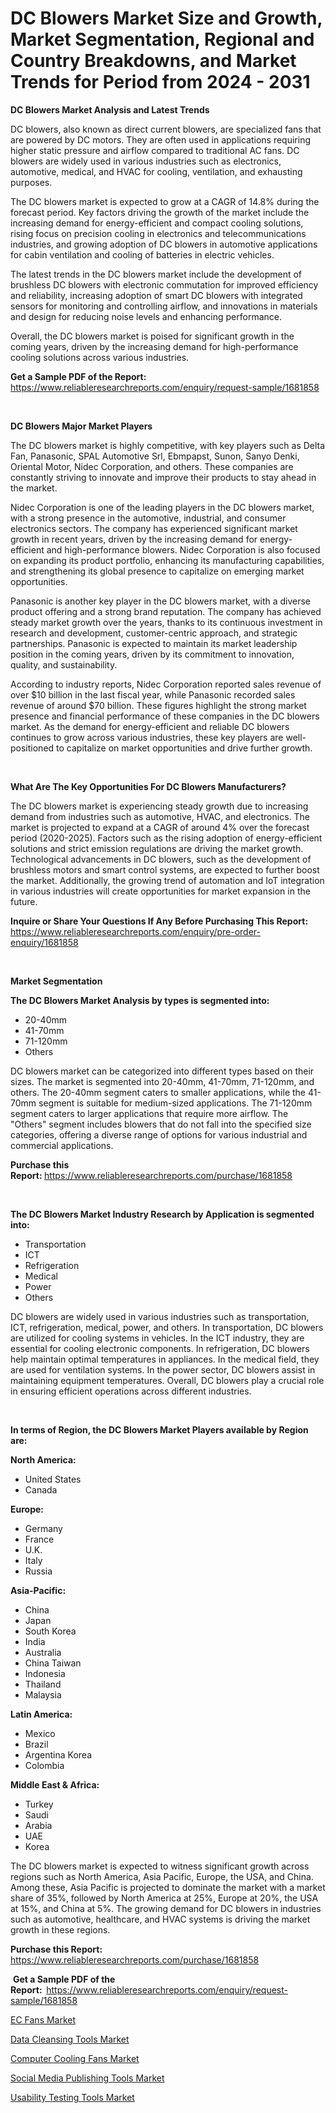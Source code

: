 <p><h1>DC Blowers Market Size and Growth, Market Segmentation, Regional and Country Breakdowns, and Market Trends for Period from 2024 -  2031</h1></p><p><strong>DC Blowers Market Analysis and Latest Trends</strong></p>
<p><p>DC blowers, also known as direct current blowers, are specialized fans that are powered by DC motors. They are often used in applications requiring higher static pressure and airflow compared to traditional AC fans. DC blowers are widely used in various industries such as electronics, automotive, medical, and HVAC for cooling, ventilation, and exhausting purposes.</p><p>The DC blowers market is expected to grow at a CAGR of 14.8% during the forecast period. Key factors driving the growth of the market include the increasing demand for energy-efficient and compact cooling solutions, rising focus on precision cooling in electronics and telecommunications industries, and growing adoption of DC blowers in automotive applications for cabin ventilation and cooling of batteries in electric vehicles.</p><p>The latest trends in the DC blowers market include the development of brushless DC blowers with electronic commutation for improved efficiency and reliability, increasing adoption of smart DC blowers with integrated sensors for monitoring and controlling airflow, and innovations in materials and design for reducing noise levels and enhancing performance.</p><p>Overall, the DC blowers market is poised for significant growth in the coming years, driven by the increasing demand for high-performance cooling solutions across various industries.</p></p>
<p><strong>Get a Sample PDF of the Report:&nbsp;</strong> <a href="https://www.reliableresearchreports.com/enquiry/request-sample/1681858">https://www.reliableresearchreports.com/enquiry/request-sample/1681858</a></p>
<p>&nbsp;</p>
<p><strong>DC Blowers Major Market Players</strong></p>
<p><p>The DC blowers market is highly competitive, with key players such as Delta Fan, Panasonic, SPAL Automotive Srl, Ebmpapst, Sunon, Sanyo Denki, Oriental Motor, Nidec Corporation, and others. These companies are constantly striving to innovate and improve their products to stay ahead in the market.</p><p>Nidec Corporation is one of the leading players in the DC blowers market, with a strong presence in the automotive, industrial, and consumer electronics sectors. The company has experienced significant market growth in recent years, driven by the increasing demand for energy-efficient and high-performance blowers. Nidec Corporation is also focused on expanding its product portfolio, enhancing its manufacturing capabilities, and strengthening its global presence to capitalize on emerging market opportunities.</p><p>Panasonic is another key player in the DC blowers market, with a diverse product offering and a strong brand reputation. The company has achieved steady market growth over the years, thanks to its continuous investment in research and development, customer-centric approach, and strategic partnerships. Panasonic is expected to maintain its market leadership position in the coming years, driven by its commitment to innovation, quality, and sustainability.</p><p>According to industry reports, Nidec Corporation reported sales revenue of over $10 billion in the last fiscal year, while Panasonic recorded sales revenue of around $70 billion. These figures highlight the strong market presence and financial performance of these companies in the DC blowers market. As the demand for energy-efficient and reliable DC blowers continues to grow across various industries, these key players are well-positioned to capitalize on market opportunities and drive further growth.</p></p>
<p>&nbsp;</p>
<p><strong>What Are The Key Opportunities For DC Blowers Manufacturers?</strong></p>
<p><p>The DC blowers market is experiencing steady growth due to increasing demand from industries such as automotive, HVAC, and electronics. The market is projected to expand at a CAGR of around 4% over the forecast period (2020-2025). Factors such as the rising adoption of energy-efficient solutions and strict emission regulations are driving the market growth. Technological advancements in DC blowers, such as the development of brushless motors and smart control systems, are expected to further boost the market. Additionally, the growing trend of automation and IoT integration in various industries will create opportunities for market expansion in the future.</p></p>
<p><strong>Inquire or Share Your Questions If Any Before Purchasing This Report:</strong> <a href="https://www.reliableresearchreports.com/enquiry/pre-order-enquiry/1681858">https://www.reliableresearchreports.com/enquiry/pre-order-enquiry/1681858</a></p>
<p>&nbsp;</p>
<p><strong>Market Segmentation</strong></p>
<p><strong>The DC Blowers Market Analysis by types is segmented into:</strong></p>
<p><ul><li>20-40mm</li><li>41-70mm</li><li>71-120mm</li><li>Others</li></ul></p>
<p><p>DC blowers market can be categorized into different types based on their sizes. The market is segmented into 20-40mm, 41-70mm, 71-120mm, and others. The 20-40mm segment caters to smaller applications, while the 41-70mm segment is suitable for medium-sized applications. The 71-120mm segment caters to larger applications that require more airflow. The "Others" segment includes blowers that do not fall into the specified size categories, offering a diverse range of options for various industrial and commercial applications.</p></p>
<p><strong>Purchase this Report:&nbsp;</strong><a href="https://www.reliableresearchreports.com/purchase/1681858">https://www.reliableresearchreports.com/purchase/1681858</a></p>
<p>&nbsp;</p>
<p><strong>The DC Blowers Market Industry Research by Application is segmented into:</strong></p>
<p><ul><li>Transportation</li><li>ICT</li><li>Refrigeration</li><li>Medical</li><li>Power</li><li>Others</li></ul></p>
<p><p>DC blowers are widely used in various industries such as transportation, ICT, refrigeration, medical, power, and others. In transportation, DC blowers are utilized for cooling systems in vehicles. In the ICT industry, they are essential for cooling electronic components. In refrigeration, DC blowers help maintain optimal temperatures in appliances. In the medical field, they are used for ventilation systems. In the power sector, DC blowers assist in maintaining equipment temperatures. Overall, DC blowers play a crucial role in ensuring efficient operations across different industries.</p></p>
<p>&nbsp;</p>
<p><strong>In terms of Region, the DC Blowers Market Players available by Region are:</strong></p>
<p>
    <p> <strong> North America: </strong>
        <ul>
            <li>United States</li>
            <li>Canada</li>
        </ul>
        </p> 
    <p> <strong> Europe: </strong>
        <ul>
            <li>Germany</li>
            <li>France</li>
            <li>U.K.</li>
            <li>Italy</li>
            <li>Russia</li>
        </ul>
        </p> 
    <p> <strong> Asia-Pacific: </strong>
        <ul>
            <li>China</li>
            <li>Japan</li>
            <li>South Korea</li>
            <li>India</li>
            <li>Australia</li>
            <li>China Taiwan</li>
            <li>Indonesia</li>
            <li>Thailand</li>
            <li>Malaysia</li>
        </ul>
        </p> 
    <p> <strong> Latin America: </strong>
        <ul>
            <li>Mexico</li>
            <li>Brazil</li>
            <li>Argentina Korea</li>
            <li>Colombia</li>
        </ul>
        </p> 
    <p> <strong> Middle East & Africa: </strong>
        <ul>
            <li>Turkey</li>
            <li>Saudi</li>
            <li>Arabia</li>
            <li>UAE</li>
            <li>Korea</li>
        </ul>
    </p>
    </p>
<p><p>The DC blowers market is expected to witness significant growth across regions such as North America, Asia Pacific, Europe, the USA, and China. Among these, Asia Pacific is projected to dominate the market with a market share of 35%, followed by North America at 25%, Europe at 20%, the USA at 15%, and China at 5%. The growing demand for DC blowers in industries such as automotive, healthcare, and HVAC systems is driving the market growth in these regions.</p></p>
<p><strong>Purchase this Report: </strong><a href="https://www.reliableresearchreports.com/purchase/1681858">https://www.reliableresearchreports.com/purchase/1681858</a></p>
<p>&nbsp;<strong>Get a Sample PDF of the Report:&nbsp;&nbsp;</strong><a href="https://www.reliableresearchreports.com/enquiry/request-sample/1681858">https://www.reliableresearchreports.com/enquiry/request-sample/1681858</a></p>
<p><strong></strong></p>
<p><p><a href="https://github.com/pjcfca/Market-Research-Report-List-1/blob/main/ec-fans-market.md">EC Fans Market</a></p><p><a href="https://medium.com/@bobbyburke98/data-cleansing-tools-market-outlook-industry-overview-and-forecast-2024-to-2031-64d3c17b924b">Data Cleansing Tools Market</a></p><p><a href="https://github.com/johnbach50/Market-Research-Report-List-2/blob/main/computer-cooling-fans-market.md">Computer Cooling Fans Market</a></p><p><a href="https://medium.com/@bobbyburke98/social-media-publishing-tools-market-trends-forecast-and-competitive-analysis-to-2031-445f0fac2bfa">Social Media Publishing Tools Market</a></p><p><a href="https://medium.com/@bobbyburke98/usability-testing-tools-market-size-market-outlook-and-market-forecast-2024-to-2031-197167a6b1ac">Usability Testing Tools Market</a></p></p>